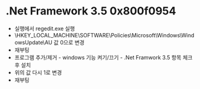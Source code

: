 # .Net Framework 3.5 0x800f0954

- 실행에서 regedit.exe 실행
- \HKEY_LOCAL_MACHINE\SOFTWARE\Policies\Microsoft\Windows\WindowsUpdate\AU 값 0으로 변경
- 재부팅
- 프로그램 추가/제거 - windows 기능 켜기/끄기 - .Net Framwork 3.5 항목 체크 후 설치
- 위의 값 다시 1로 변경
- 재부팅